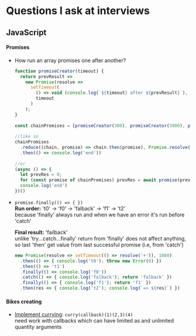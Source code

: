 # Questions I ask at interviews

## JavaScript

#### Promises
* How run an array promises one after another? 
  ~~~~js 
  function promiseCreator(timeout) {
    return prevResult =>
      new Promise(resolve =>
        setTimeout(
          () => void (console.log(`${timeout} after ${prevResult}`), resolve(timeout)),
          timeout
        )
      );
  }
    
  const chainPromises = [promiseCreator(300), promiseCreator(3000), promiseCreator(2000)];
    
  //like so
  chainPromises
    .reduce((chain, promise) => chain.then(promise), Promise.resolve(0))
    .then(() => console.log('end'))
      
  //or
  (async () => {
    let prevRes = 0;
    for (const promise of chainPromises) prevRes = await promise(prevRes)
    console.log('end')
  })()  
  ~~~~ 
* `promise.finally(() => { })`  
  **Run order:** 't0' -> 'f0' -> 'falback' -> 'f1' -> 't2'  
  because 'finally' always run and when we have an error it's run before 'catch'
  
  **Final result:** 'failback'  
  unlike 'try...catch...finally' return from 'finally' does not affect anything, so last 'then' get value from last successful promise (i.e, from 'catch')
  ~~~~js 
  new Promise(resolve => setTimeout(() => resolve('+')), 1000)
    .then(() => { console.log('t0'); throw new Error(0) })
    .then(() => 't1')
    .finally(() => console.log('f0'))
    .catch(() => { console.log('falback'); return 'falback' })
    .finally(() => { console.log('f1'); return 'f1' })
    .then(res => { console.log('t2'); console.log(`=> ${res}`) })
  ~~~~

#### Bikes creating
* [Implement currying](https://codepen.io/LyulyaevMaxim/pen/YmVqLw): `curry(callback)(1)(2,3)(4)`                          
  need work with callbacks which can have limited as and unlimited quantity arguments